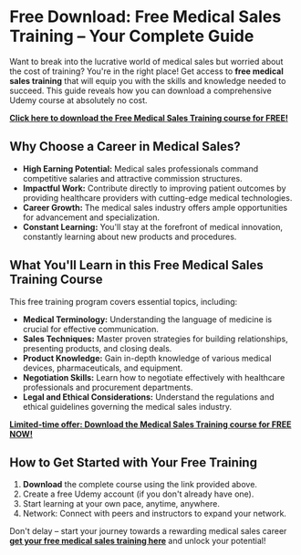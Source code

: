 # Free Download: Free Medical Sales Training – Your Complete Guide

Want to break into the lucrative world of medical sales but worried about the cost of training? You're in the right place! Get access to **free medical sales training** that will equip you with the skills and knowledge needed to succeed. This guide reveals how you can download a comprehensive Udemy course at absolutely no cost.

[**Click here to download the Free Medical Sales Training course for FREE!**](https://udemywork.com/free-medical-sales-training)

## Why Choose a Career in Medical Sales?

*   **High Earning Potential:** Medical sales professionals command competitive salaries and attractive commission structures.
*   **Impactful Work:** Contribute directly to improving patient outcomes by providing healthcare providers with cutting-edge medical technologies.
*   **Career Growth:** The medical sales industry offers ample opportunities for advancement and specialization.
*   **Constant Learning:** You'll stay at the forefront of medical innovation, constantly learning about new products and procedures.

## What You'll Learn in this Free Medical Sales Training Course

This free training program covers essential topics, including:

*   **Medical Terminology:** Understanding the language of medicine is crucial for effective communication.
*   **Sales Techniques:** Master proven strategies for building relationships, presenting products, and closing deals.
*   **Product Knowledge:** Gain in-depth knowledge of various medical devices, pharmaceuticals, and equipment.
*   **Negotiation Skills:** Learn how to negotiate effectively with healthcare professionals and procurement departments.
*   **Legal and Ethical Considerations:** Understand the regulations and ethical guidelines governing the medical sales industry.

[**Limited-time offer: Download the Medical Sales Training course for FREE NOW!**](https://udemywork.com/free-medical-sales-training)

## How to Get Started with Your Free Training

1.  **Download** the complete course using the link provided above.
2.  Create a free Udemy account (if you don't already have one).
3.  Start learning at your own pace, anytime, anywhere.
4. Network: Connect with peers and instructors to expand your network.

Don't delay – start your journey towards a rewarding medical sales career **[get your free medical sales training here](https://udemywork.com/free-medical-sales-training)** and unlock your potential!
